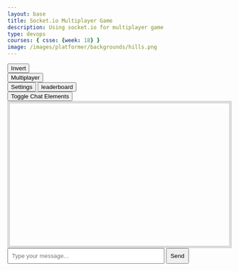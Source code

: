 ```yaml
---
layout: base
title: Socket.io Multiplayer Game
description: Using socket.io for multiplayer game
type: devops
courses: { csse: {week: 18} }
image: /images/platformer/backgrounds/hills.png
---
```


<style>
    #gameBegin, #controls, #gameOver, #multiplayer, #settings, #buttonings {
        position: relative;
        z-index: 2; /*Ensure the controls are on top*/
    }
    .sidenav {
      position: fixed;
      height: 100%; /* 100% Full-height */
      width: 0px; /* 0 width - change this with JavaScript */
      z-index: 3; /* Stay on top */
      top: 0; /* Stay at the top */
      left: 0;
      overflow-x: hidden; /* Disable horizontal scroll */
      padding-top: 60px; /* Place content 60px from the top */
      transition: 0.5s; /* 0.5 second transition effect to slide in the sidenav */
      background-color: black; 
    }
    #chat-box {
      position: relative;
      z-index: 2;
      height: 300px;
      overflow-y: scroll;
      border: 3px solid #ccc;
      border-style: double;
      border-width: thick;
      padding: 10px;
    }
    #message-input {
      position: relative;
      z-index: 2;
      width: 70%;
      padding: 8px;
    }
    #send-button {
      position: relative;
      z-index: 2;
      padding: 8px;
      cursor: pointer;
    }
</style>

<div id="mySidebar" class="sidenav">
  <a href="javascript:void(0)" id="toggleSettingsBar1" class="closebtn">&times;</a>
</div>

<!-- Prepare DOM elements -->
<!-- Wrap both the canvas and controls in a container div -->
<div id="canvasContainer">
    <div id="gameBegin" hidden>
        <button id="startGame">Start Game</button>
    </div>
    <div id="controls"> <!-- Controls -->
        <!-- Background controls -->
        <button id="toggleCanvasEffect">Invert</button>
    </div>
    <div id="Multiplayer">
        <button id="multiplayer">Multiplayer</button>
    </div>
    <div id="gameOver" hidden>
        <button id="restartGame">Restart</button>
    </div>
    <div id="settings"> <!-- Controls -->
        <!-- Background controls -->
        <button id="toggleSettingsBar">Settings</button>
        <button id="leaderboard">leaderboard</button>
    </div>
    <div id ="buttonings">
      <button id="toggleChatElements">Toggle Chat Elements</button>
    </div>
</div>

<!--Chat Box Button command-->
<div id="chat-box-container">
  <div id="chat-box"></div>
</div>
<input type="text" id="message-input" placeholder="Type your message...">
<button id="send-button">Send</button>


<script type="module">
    // Imports
    import GameEnv from '{{site.baseurl}}/assets/js/multiplayer/GameEnv.js';
    import GameLevel from '{{site.baseurl}}/assets/js/multiplayer/GameLevel.js';
    import GameControl from '{{site.baseurl}}/assets/js/multiplayer/GameControl.js';
    import Controller from '{{site.baseurl}}/assets/js/multiplayer/Controller.js';

    /*  ==========================================
     *  ======= Data Definitions =================
     *  ==========================================
    */

    // Define assets for the game
    var assets = {
      obstacles: {
        tube: { src: "/images/platformer/obstacles/tube.png" },
      },
      platforms: {
        grass: { src: "/images/platformer/platforms/grass.png" },
        alien: { src: "/images/platformer/platforms/alien.png" }
      },
      backgrounds: {
        start: { src: "/images/platformer/backgrounds/home.png" },
        hills: { src: "/images/platformer/backgrounds/hills.png" },
        planet: { src: "/images/platformer/backgrounds/planet.jpg" },
        castles: { src: "/images/platformer/backgrounds/castles.png" },
        end: { src: "/images/platformer/backgrounds/game_over.png" }
      },
      players: {
        mario: {
          src: "/images/platformer/sprites/mario.png",
          width: 256,
          height: 256,
          w: { row: 10, frames: 15 },
          wa: { row: 11, frames: 15 },
          wd: { row: 10, frames: 15 },
          a: { row: 3, frames: 7, idleFrame: { column: 7, frames: 0 } },
          s: {  },
          d: { row: 2, frames: 7, idleFrame: { column: 7, frames: 0 } }
        },
        monkey: {
          src: "/images/platformer/sprites/monkey.png",
          width: 40,
          height: 40,
          w: { row: 9, frames: 15 },
          wa: { row: 9, frames: 15 },
          wd: { row: 9, frames: 15 },
          a: { row: 1, frames: 15, idleFrame: { column: 7, frames: 0 } },
          s: { row: 12, frames: 15 },
          d: { row: 0, frames: 15, idleFrame: { column: 7, frames: 0 } }
        }
      }
    };

    // add File to assets, ensure valid site.baseurl
    Object.keys(assets).forEach(category => {
      Object.keys(assets[category]).forEach(assetName => {
        assets[category][assetName]['file'] = "{{site.baseurl}}" + assets[category][assetName].src;
      });
    });

    /*  ==========================================
     *  ===== Game Level Call Backs ==============
     *  ==========================================
    */

    // Level completion tester
    function testerCallBack() {
        // console.log(GameEnv.player?.x)
        if (GameEnv.player?.x > GameEnv.innerWidth) {
            return true;
        } else {
            return false;
        }
    }

    // Helper function for button click
    function waitForButton(buttonName) {
      // resolve the button click
      return new Promise((resolve) => {
          const waitButton = document.getElementById(buttonName);
          const waitButtonListener = () => {
              resolve(true);
          };
          waitButton.addEventListener('click', waitButtonListener);
      });
    }

    // Start button callback
    async function startGameCallback() {
      const id = document.getElementById("gameBegin");
      id.hidden = false;
      
      // Use waitForRestart to wait for the restart button click
      await waitForButton('startGame');
      id.hidden = true;
      
      return true;
    }

    // Home screen exits on Game Begin button
    function homeScreenCallback() {
      // gameBegin hidden means game has started
      const id = document.getElementById("gameBegin");
      return id.hidden;
    }

    // Game Over callback
    async function gameOverCallBack() {
      const id = document.getElementById("gameOver");
      id.hidden = false;
      
      // Use waitForRestart to wait for the restart button click
      await waitForButton('restartGame');
      id.hidden = true;
      
      // Change currentLevel to start/restart value of null
      GameEnv.currentLevel = null;

      return true;
    }

    function Multiplayer() {
      var chatElem = document.getElementById("toggleChatElements");

      var chatBox = document.getElementById('chat-box');
      var messageInput = document.getElementById('message-input');
      var sendButton = document.getElementById('send-button');

      // Toggles "toggleChatElement" button
      chatElem.style.display = (chatElem.style.display === 'none' || chatElem.style.display === '') ? 'block' : 'none';

      // Toggles "toggleChatElement" ids properties
      chatBox.style.display = (chatBox.style.display === 'none' || chatBox.style.display === '') ? 'block' : 'none';
      messageInput.style.display = (messageInput.style.display === 'none' || messageInput.style.display === '') ? 'block' : 'none';
      sendButton.style.display = (sendButton.style.display === 'none' || sendButton.style.display === '') ? 'block' : 'none';

    }

    document.getElementById('Multiplayer').addEventListener('click', Multiplayer);

    /*  ==========================================
     *  ========== Game Level setup ==============
     *  ==========================================
     * Start/Homme sequence
     * a.) the start level awaits for button selection
     * b.) the start level automatically cycles to home level
     * c.) the home advances to 1st game level when button selection is made
    */
    // Start/Home screens
    new GameLevel( {tag: "start", callback: startGameCallback } );
    new GameLevel( {tag: "home", background: assets.backgrounds.start, callback: homeScreenCallback } );
    // Game screens
    new GameLevel( {tag: "hills", background: assets.backgrounds.hills, platform: assets.platforms.grass, player: assets.players.mario, tube: assets.obstacles.tube, callback: testerCallBack } );
    new GameLevel( {tag: "alien", background: assets.backgrounds.planet, platform: assets.platforms.alien, player: assets.players.monkey, callback: testerCallBack } );
    // Game Over screen
    new GameLevel( {tag: "end", background: assets.backgrounds.end, callback: gameOverCallBack } );

    /*  ==========================================
     *  ========== Game Control ==================
     *  ==========================================
    */

    // create listeners
    toggleCanvasEffect.addEventListener('click', GameEnv.toggleInvert);
    window.addEventListener('resize', GameEnv.resize);

    // start game
    GameControl.gameLoop();

    var myController = new Controller();
    myController.initialize();
    var table = myController.levelTable;
    document.getElementById("mySidebar").append(table);
    var speedDiv = myController.speedDiv;
    document.getElementById("mySidebar").append(speedDiv);
    var gravityDiv = myController.gravityDiv;
    document.getElementById("mySidebar").append(gravityDiv);

    var toggle = false;
    function toggleWidth(){
        toggle = !toggle;
        document.getElementById("mySidebar").style.width = toggle?"250px":"0px";
    }
    document.getElementById("toggleSettingsBar").addEventListener("click",toggleWidth);
    document.getElementById("toggleSettingsBar1").addEventListener("click",toggleWidth);

    document.getElementById("leaderboard").addEventListener("click",()=>{
      GameEnv.socket.emit("addScore",{name:prompt("Please enter your name", "Harry Potter"),score:Number(prompt("score","2000"))});
    })

    GameEnv.socket.emit("name",prompt("Please enter your name", "Harry Potter")); //give server a name
</script>

<!-- Chat system functions -->

<script type= "module">
  import GameEnv from '{{site.baseurl}}/assets/js/multiplayer/GameEnv.js';

  // puts a constraint on certain words
  const prohibitedWords = ['westview', 'pee', 'poo', 'multiplayer', 'multi', 'leaderboard', 'enemies', 'gamelevels', 'interactions', 'sass', 'sassy', 'sas', '911', 'die', 'luigi', 'peach', 'bowser', 'mario', 'mr.mortensen', 'mr. mortensen', 'mortensen', 'lopez', 'mr.lopez', 'mr. lopez','mister mortensen', 'mister lopez', 'aws', 'amazonwebservices', 'amazon', 'amazonweb'];

  function updateMessage(id,message,name) {
    var messageInput = document.getElementById('message-input');
    if(!message){message = messageInput.value};
    var chatBox = document.getElementById('chat-box');

    prohibitedWords.forEach(word => {
      const regex = new RegExp('\\b' + word + '\\b', 'gi');
      message = message.replace(regex, 'I Love CSSE! '.repeat(word.length));
    });

    if (message.trim() !== '') {
      if(id == GameEnv.id){return} //if you from server
      else if(!id){ //if you from client
      GameEnv.socket.emit("message",message);
      // Display the message in the chat box
      chatBox.innerHTML += '<p><strong>You:</strong> ' + message + '</p>';
      // Clear the input field
      messageInput.value = '';
      }
      else{ //if different person
        chatBox.innerHTML += '<p><strong>'+name+':</strong> ' + message + '</p>';
      }
    }
  }

  document.getElementById('send-button').addEventListener('click', ()=>{updateMessage(false,false)});
  GameEnv.socket.on("updateMessage",(data)=>{updateMessage(data.id,data.message,data.name?data.name:data.id)});//from server

  function toggleChatElements() {
    var chatBox = document.getElementById('chat-box');
    var messageInput = document.getElementById('message-input');
    var sendButton = document.getElementById('send-button');

    // Toggle visibility
    chatBox.style.display = (chatBox.style.display === 'none' || chatBox.style.display === '') ? 'block' : 'none';
    messageInput.style.display = (messageInput.style.display === 'none' || messageInput.style.display === '') ? 'block' : 'none';
    sendButton.style.display = (sendButton.style.display === 'none' || sendButton.style.display === '') ? 'block' : 'none';
  }

  // Attach event listener for the new toggle button
  document.getElementById('toggleChatElements').addEventListener('click', toggleChatElements);

</script>